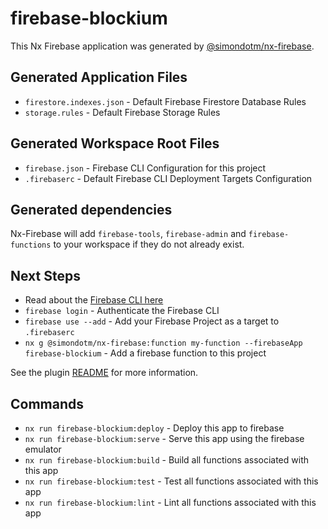 # firebase-blockium

This Nx Firebase application was generated by [@simondotm/nx-firebase](https://github.com/simondotm/nx-firebase).

## Generated Application Files

- `firestore.indexes.json` - Default Firebase Firestore Database Rules
- `storage.rules` - Default Firebase Storage Rules

## Generated Workspace Root Files

- `firebase.json` - Firebase CLI Configuration for this project
- `.firebaserc` - Default Firebase CLI Deployment Targets Configuration

## Generated dependencies

Nx-Firebase will add `firebase-tools`, `firebase-admin` and `firebase-functions` to your workspace if they do not already exist.

## Next Steps

- Read about the [Firebase CLI here](https://firebase.google.com/docs/cli)
- `firebase login` - Authenticate the Firebase CLI
- `firebase use --add` - Add your Firebase Project as a target to `.firebaserc`
- `nx g @simondotm/nx-firebase:function my-function --firebaseApp firebase-blockium` - Add a firebase function to this project

See the plugin [README](https://github.com/simondotm/nx-firebase/blob/main/README.md) for more information.

## Commands

- `nx run firebase-blockium:deploy` - Deploy this app to firebase
- `nx run firebase-blockium:serve` - Serve this app using the firebase emulator
- `nx run firebase-blockium:build` - Build all functions associated with this app
- `nx run firebase-blockium:test` - Test all functions associated with this app
- `nx run firebase-blockium:lint` - Lint all functions associated with this app
